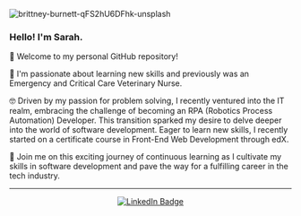 ![brittney-burnett-qFS2hU6DFhk-unsplash](https://github.com/segleston/segleston/assets/77920230/68823c76-f0de-4af8-b122-390e6ce3e385)


### Hello! I'm Sarah.

👋 Welcome to my personal GitHub repository! 

🦴 I'm passionate about learning new skills and previously was an Emergency and Critical Care Veterinary Nurse. 

🤓 Driven by my passion for problem solving, I recently ventured into the IT realm, embracing the challenge of becoming an RPA (Robotics Process Automation) Developer. This transition sparked my desire to delve deeper into the world of software development. Eager to learn new skills, I recently started on a certificate course in Front-End Web Development through edX. 

🫶 Join me on this exciting journey of continuous learning as I cultivate my skills in software development and pave the way for a fulfilling career in the tech industry.

---

<div id="badges" align="center">
  <a href="your-linkedin-URL">
    <img src="https://img.shields.io/badge/LinkedIn-blue?style=for-the-badge&logo=linkedin&logoColor=white" alt="LinkedIn Badge"/>
  </a>
  </div>
  <div align="center">
        <img src="https://komarev.com/ghpvc/?username=your-github-username&style=flat-square&color=blue" alt=""/>
  </div>




<!--
**segleston/segleston** is a ✨ _special_ ✨ repository because its `README.md` (this file) appears on your GitHub profile.

Here are some ideas to get you started:

- 🔭 I’m currently working on ...
- 🌱 I’m currently learning ...
- 👯 I’m looking to collaborate on ...
- 🤔 I’m looking for help with ...
- 💬 Ask me about ...
- 📫 How to reach me: ...
- 😄 Pronouns: ...
- ⚡ Fun fact: ...
-->
